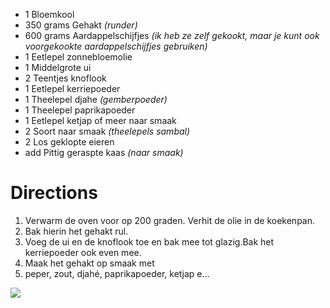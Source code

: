 * 1 Bloemkool
* 350 grams Gehakt *(runder)*
* 600 grams Aardappelschijfjes *(ik heb ze zelf gekookt, maar je kunt ook voorgekookte aardappelschijfjes gebruiken)*
* 1 Eetlepel zonnebloemolie
* 1 Middelgrote ui
* 2 Teentjes knoflook
* 1 Eetlepel kerriepoeder
* 1 Theelepel djahe *(gemberpoeder)*
* 1 Theelepel paprikapoeder
* 1 Eetlepel ketjap of meer naar smaak
* 2 Soort naar smaak *(theelepels sambal)*
* 2 Los geklopte eieren
* add Pittig geraspte kaas *(naar smaak)*
# Directions
1. Verwarm de oven voor op 200 graden. Verhit de olie in de koekenpan.
2. Bak hierin het gehakt rul.
3. Voeg de ui en de knoflook toe en bak mee tot glazig.Bak het kerriepoeder ook even mee.
4. Maak het gehakt op smaak met
5. peper, zout, djahé, paprikapoeder, ketjap e...

![](https://bing.com/th?id=OSK.7fabf69923854f133398cbaf8bcd7c47)
